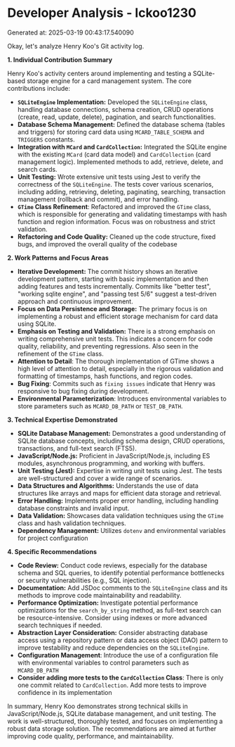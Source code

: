 # Developer Analysis - lckoo1230
Generated at: 2025-03-19 00:43:17.540090

Okay, let's analyze Henry Koo's Git activity log.

**1. Individual Contribution Summary**

Henry Koo's activity centers around implementing and testing a SQLite-based storage engine for a card management system. The core contributions include:

*   **`SQLiteEngine` Implementation:**  Developed the `SQLiteEngine` class, handling database connections, schema creation, CRUD operations (create, read, update, delete), pagination, and search functionalities.
*   **Database Schema Management:**  Defined the database schema (tables and triggers) for storing card data using `MCARD_TABLE_SCHEMA` and `TRIGGERS` constants.
*   **Integration with `MCard` and `CardCollection`:**  Integrated the SQLite engine with the existing `MCard` (card data model) and `CardCollection` (card management logic).  Implemented methods to add, retrieve, delete, and search cards.
*   **Unit Testing:**  Wrote extensive unit tests using Jest to verify the correctness of the `SQLiteEngine`.  The tests cover various scenarios, including adding, retrieving, deleting, paginating, searching, transaction management (rollback and commit), and error handling.
*   **`GTime` Class Refinement**:  Refactored and improved the `GTime` class, which is responsible for generating and validating timestamps with hash function and region information.  Focus was on robustness and strict validation.
*   **Refactoring and Code Quality:** Cleaned up the code structure, fixed bugs, and improved the overall quality of the codebase

**2. Work Patterns and Focus Areas**

*   **Iterative Development:**  The commit history shows an iterative development pattern, starting with basic implementation and then adding features and tests incrementally.  Commits like "better test", "working sqlite engine", and "passing test 5/6" suggest a test-driven approach and continuous improvement.
*   **Focus on Data Persistence and Storage:**  The primary focus is on implementing a robust and efficient storage mechanism for card data using SQLite.
*   **Emphasis on Testing and Validation:** There is a strong emphasis on writing comprehensive unit tests. This indicates a concern for code quality, reliability, and preventing regressions. Also seen in the refinement of the `GTime` class.
*   **Attention to Detail**: The thorough implementation of GTime shows a high level of attention to detail, especially in the rigorous validation and formatting of timestamps, hash functions, and region codes.
*   **Bug Fixing**:  Commits such as `fixing issues` indicate that Henry was responsive to bug fixing during development.
*   **Environmental Parameterization**: Introduces environmental variables to store parameters such as `MCARD_DB_PATH` or `TEST_DB_PATH`.

**3. Technical Expertise Demonstrated**

*   **SQLite Database Management:**  Demonstrates a good understanding of SQLite database concepts, including schema design, CRUD operations, transactions, and full-text search (FTS5).
*   **JavaScript/Node.js:** Proficient in JavaScript/Node.js, including ES modules, asynchronous programming, and working with buffers.
*   **Unit Testing (Jest):**  Expertise in writing unit tests using Jest. The tests are well-structured and cover a wide range of scenarios.
*   **Data Structures and Algorithms:**  Understands the use of data structures like arrays and maps for efficient data storage and retrieval.
*   **Error Handling:**  Implements proper error handling, including handling database constraints and invalid input.
*   **Data Validation:**  Showcases data validation techniques using the `GTime` class and hash validation techniques.
*   **Dependency Management:** Utilizes `dotenv` and environmental variables for project configuration

**4. Specific Recommendations**

*   **Code Review:** Conduct code reviews, especially for the database schema and SQL queries, to identify potential performance bottlenecks or security vulnerabilities (e.g., SQL injection).
*   **Documentation:**  Add JSDoc comments to the `SQLiteEngine` class and its methods to improve code maintainability and readability.
*   **Performance Optimization:**  Investigate potential performance optimizations for the `search_by_string` method, as full-text search can be resource-intensive.  Consider using indexes or more advanced search techniques if needed.
*   **Abstraction Layer Consideration:** Consider abstracting database access using a repository pattern or data access object (DAO) pattern to improve testability and reduce dependencies on the `SQLiteEngine`.
*   **Configuration Management**: Introduce the use of a configuration file with environmental variables to control parameters such as `MCARD_DB_PATH`
*   **Consider adding more tests to the `CardCollection` Class**: There is only one commit related to `CardCollection`. Add more tests to improve confidence in its implementation

In summary, Henry Koo demonstrates strong technical skills in JavaScript/Node.js, SQLite database management, and unit testing. The work is well-structured, thoroughly tested, and focuses on implementing a robust data storage solution. The recommendations are aimed at further improving code quality, performance, and maintainability.
